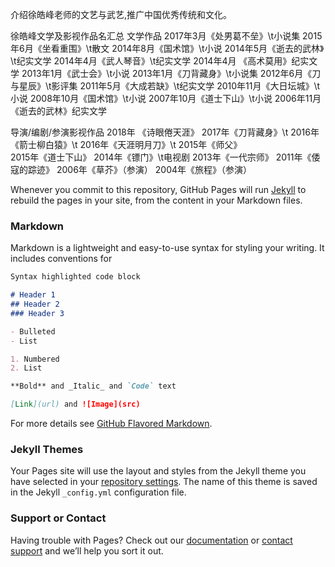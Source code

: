 介绍徐皓峰老师的文艺与武艺,推广中国优秀传统和文化。

徐皓峰文学及影视作品名汇总
文学作品
2017年3月《处男葛不垒》\t小说集
2015年6月《坐看重围》\t散文
2014年8月《国术馆》\t小说
2014年5月《逝去的武林》\t纪实文学
2014年4月《武人琴音》\t纪实文学
2014年4月 《高术莫用》纪实文学
2013年1月《武士会》\t小说
2013年1月《刀背藏身》\t小说集
2012年6月《刀与星辰》\t影评集
2011年5月《大成若缺》\t纪实文学
2010年11月《大日坛城》\t小说
2008年10月《国术馆》\t小说
2007年10月《道士下山》\t小说
2006年11月《逝去的武林》纪实文学


导演/编剧/参演影视作品
2018年 《诗眼倦天涯》
2017年《刀背藏身》\t
2016年《箭士柳白猿》\t
2016年《天涯明月刀》\t
2015年《师父》   
2015年《道士下山》
2014年《镖门》\t电视剧
2013年《一代宗师》
2011年《倭寇的踪迹》
2006年《草芥》（参演）
2004年《旅程》（参演）


Whenever you commit to this repository, GitHub Pages will run [Jekyll](https://jekyllrb.com/) to rebuild the pages in your site, from the content in your Markdown files.

### Markdown

Markdown is a lightweight and easy-to-use syntax for styling your writing. It includes conventions for

```markdown
Syntax highlighted code block

# Header 1
## Header 2
### Header 3

- Bulleted
- List

1. Numbered
2. List

**Bold** and _Italic_ and `Code` text

[Link](url) and ![Image](src)
```

For more details see [GitHub Flavored Markdown](https://guides.github.com/features/mastering-markdown/).

### Jekyll Themes

Your Pages site will use the layout and styles from the Jekyll theme you have selected in your [repository settings](https://github.com/tomxiongs/firsttest/settings). The name of this theme is saved in the Jekyll `_config.yml` configuration file.

### Support or Contact

Having trouble with Pages? Check out our [documentation](https://help.github.com/categories/github-pages-basics/) or [contact support](https://github.com/contact) and we’ll help you sort it out.
